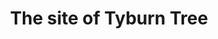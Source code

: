---
title: "The site of Tyburn Tree"
picture: "/assets/camera-roll/2015/12/2015-12-17-the-site-of-tyburn-tree/20151217_120810651_iOS.jpg"
location:
  - London
thumbnail: "/assets/camera-roll/2015/12/2015-12-17-the-site-of-tyburn-tree/20151217_120810651_iOS-thumbnail.jpg"
tags:
  - Tyburn Tree
  - looking down
  - tree
  - sidewalk
  - circle
  - cross
  - London
---